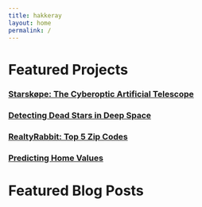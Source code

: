 ```yaml
---
title: hakkeray
layout: home
permalink: /
---
```


# Featured Projects

### [Starskøpe: The Cyberoptic Artificial Telescope](/projects/datascience/starskope/demo.html)

### [Detecting Dead Stars in Deep Space](/projects/datascience/pulsars/demo.html)

### [RealtyRabbit: Top 5 Zip Codes](/projects/datascience/top5-zipcodes/demo.html)

### [Predicting Home Values](/projects/datascience/king-county/demo.html)

# Featured Blog Posts

